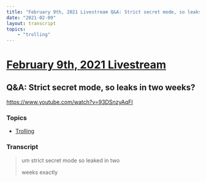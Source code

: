 ```yaml
---
title: "February 9th, 2021 Livestream Q&A: Strict secret mode, so leaks in two weeks?"
date: "2021-02-09"
layout: transcript
topics:
    - "trolling"
---
```

# [February 9th, 2021 Livestream](../2021-02-09.md)
## Q&A: Strict secret mode, so leaks in two weeks?
https://www.youtube.com/watch?v=93DSnzyAqFI

### Topics
* [Trolling](../topics/trolling.md)

### Transcript

> um strict secret mode so leaked in two
>
> weeks exactly
